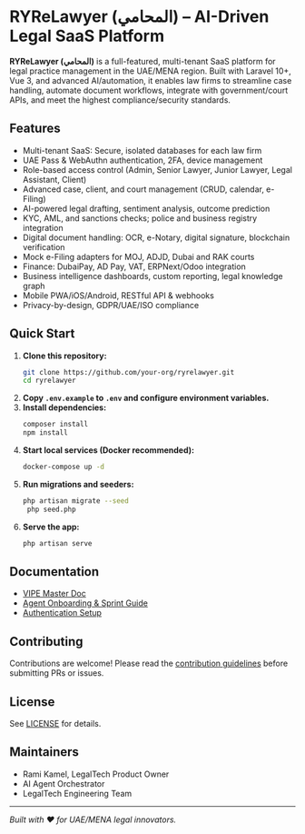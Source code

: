 # RYReLawyer (المحامي) – AI-Driven Legal SaaS Platform

**RYReLawyer (المحامي)** is a full-featured, multi-tenant SaaS platform for legal practice management in the UAE/MENA region. Built with Laravel 10+, Vue 3, and advanced AI/automation, it enables law firms to streamline case handling, automate document workflows, integrate with government/court APIs, and meet the highest compliance/security standards.

## Features

- Multi-tenant SaaS: Secure, isolated databases for each law firm
- UAE Pass & WebAuthn authentication, 2FA, device management
- Role-based access control (Admin, Senior Lawyer, Junior Lawyer, Legal Assistant, Client)
- Advanced case, client, and court management (CRUD, calendar, e-Filing)
- AI-powered legal drafting, sentiment analysis, outcome prediction
- KYC, AML, and sanctions checks; police and business registry integration
- Digital document handling: OCR, e-Notary, digital signature, blockchain verification
- Mock e-Filing adapters for MOJ, ADJD, Dubai and RAK courts
- Finance: DubaiPay, AD Pay, VAT, ERPNext/Odoo integration
- Business intelligence dashboards, custom reporting, legal knowledge graph
- Mobile PWA/iOS/Android, RESTful API & webhooks
- Privacy-by-design, GDPR/UAE/ISO compliance

## Quick Start

1. **Clone this repository:**
   ```sh
   git clone https://github.com/your-org/ryrelawyer.git
   cd ryrelawyer
   ```
2. **Copy `.env.example` to `.env` and configure environment variables.**
3. **Install dependencies:**
   ```sh
   composer install
   npm install
   ```
4. **Start local services (Docker recommended):**
   ```sh
   docker-compose up -d
   ```
5. **Run migrations and seeders:**
   ```sh
   php artisan migrate --seed
    php seed.php
   ```
6. **Serve the app:**
   ```sh
   php artisan serve
   ```

## Documentation

- [VIPE Master Doc](./docs/RYReLawyer_VIPE_Master_Latest_Enhanced.md)
- [Agent Onboarding & Sprint Guide](./docs/RYReLawyer_Agent_Onboarding_Sprint_Codex.md)
- [Authentication Setup](./docs/authentication.md)

## Contributing

Contributions are welcome! Please read the [contribution guidelines](./CONTRIBUTING.md) before submitting PRs or issues.

## License

See [LICENSE](./LICENSE) for details.

## Maintainers

- Rami Kamel, LegalTech Product Owner
- AI Agent Orchestrator
- LegalTech Engineering Team

---

*Built with ❤️ for UAE/MENA legal innovators.*
